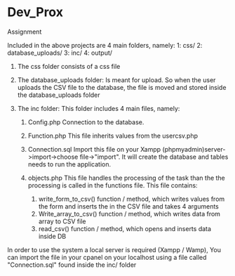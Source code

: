 # Dev_Prox
Assignment

Included in the above projects are 4 main folders, namely:
1: css/
2: database_uploads/
3: inc/
4: output/

1. The css folder consists of a css file

2. The database_uploads folder:
   Is meant for upload. So when the user uploads the CSV file to the database, the file is moved and stored inside the database_uploads folder

3. The inc folder:
   This folder includes 4 main files, namely:
   1. Config.php 
      Connection to the database.
   2. Function.php
      This file inherits values from the usercsv.php 
   3. Connection.sql
      Import this file on your Xampp (phpmyadmin)server->import->choose file->"import".
      It will create the database and tables needs to run the application.
   4. objects.php
      This file handles the processing of the task than the the processing is called in the functions file.
      This file contains:
      
      1. write_form_to_csv() function / method, which writes values from the form and inserts the in the CSV file and takes 4 arguments
      2. Write_array_to_csv() function / method, which writes data from array to CSV file
      3. read_csv() function / method, which opens and inserts data inside DB
    
    
In order to use the system a local server is required (Xampp / Wamp),
You can import the file in your cpanel on your localhost using a file called "Connection.sql" found inside the inc/ folder
